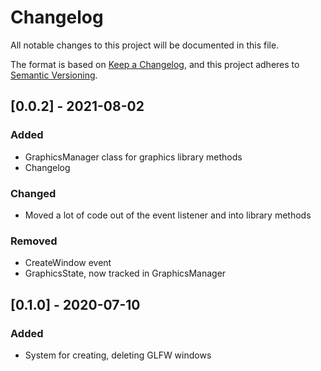# Changelog
All notable changes to this project will be documented in this file.

The format is based on [Keep a Changelog](https://keepachangelog.com/en/1.0.0/),
and this project adheres to [Semantic Versioning](https://semver.org/spec/v2.0.0.html).

## [0.0.2] - 2021-08-02
### Added
- GraphicsManager class for graphics library methods
- Changelog

### Changed
- Moved a lot of code out of the event listener and into library methods

### Removed
- CreateWindow event
- GraphicsState, now tracked in GraphicsManager

## [0.1.0] - 2020-07-10
### Added
- System for creating, deleting GLFW windows
